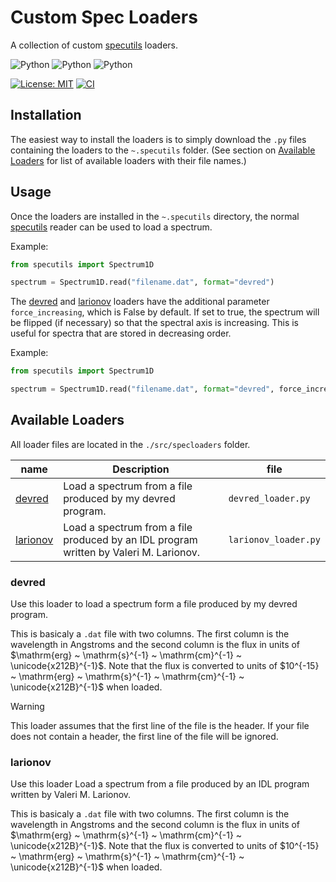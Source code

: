 # Custom Spec Loaders

A collection of custom [specutils](https://specutils.readthedocs.io/en/stable/) loaders.

![Python](https://img.shields.io/badge/python-3.9-blue.svg)
![Python](https://img.shields.io/badge/python-3.10-blue.svg)
![Python](https://img.shields.io/badge/python-3.11-blue.svg)

[![License: MIT](https://img.shields.io/badge/License-MIT-yellow.svg)](https://opensource.org/licenses/MIT)
[![CI](https://github.com/mhallum/custom-spec-loaders/actions/workflows/ci.yml/badge.svg)](https://github.com/mhallum/custom-spec-loaders/actions/workflows/ci.yml)

## Installation

The easiest way to install the loaders is to simply download the `.py` files containing the loaders to the `~.specutils` folder. (See section on [Available Loaders](#available-loaders) for list of available loaders with their file names.)

## Usage

Once the loaders are installed in the `~.specutils` directory, the normal [specutils](https://specutils.readthedocs.io/en/stable/) reader can be used to load a spectrum.

Example:

```python
from specutils import Spectrum1D

spectrum = Spectrum1D.read("filename.dat", format="devred")
```

The [devred](#devred) and [larionov](#larionov) loaders have the additional parameter `force_increasing`, which is False by default. If set to true, the spectrum will be flipped (if necessary) so that the spectral axis is increasing. This is useful for spectra that are stored in decreasing order.

Example:

```python
from specutils import Spectrum1D

spectrum = Spectrum1D.read("filename.dat", format="devred", force_increasing=True)
```

## Available Loaders

All loader files are located in the `./src/specloaders` folder.

| name | Description | file |
| ------| -----| ---- |
| [devred](#devred) | Load a spectrum from a file produced by my devred program. | `devred_loader.py` |
| [larionov](#larionov) | Load a spectrum from a file produced by an IDL program written by Valeri M. Larionov. | `larionov_loader.py` |

### devred

Use this loader to load a spectrum form a file produced by my devred program.

This is basicaly a `.dat` file with two columns. The first column is the
wavelength in Angstroms and the second column is the flux in units of
$\mathrm{erg} ~ \mathrm{s}^{-1} ~ \mathrm{cm}^{-1} ~ \unicode{x212B}^{-1}$. Note that the flux is converted to units of $10^{-15} ~ \mathrm{erg} ~ \mathrm{s}^{-1} ~ \mathrm{cm}^{-1} ~ \unicode{x212B}^{-1}$ when loaded.

> [!WARNING]
> This loader assumes that the first line of the file is the header. If your file does not contain a header, the first line of the file will be ignored.

### larionov

Use this loader Load a spectrum from a file produced by an IDL program written by Valeri M. Larionov.

This is basicaly a `.dat` file with two columns. The first column is the
wavelength in Angstroms and the second column is the flux in units of
$\mathrm{erg} ~ \mathrm{s}^{-1} ~ \mathrm{cm}^{-1} ~ \unicode{x212B}^{-1}$. Note that the flux is converted to units of $10^{-15} ~ \mathrm{erg} ~ \mathrm{s}^{-1} ~ \mathrm{cm}^{-1} ~ \unicode{x212B}^{-1}$ when loaded.
